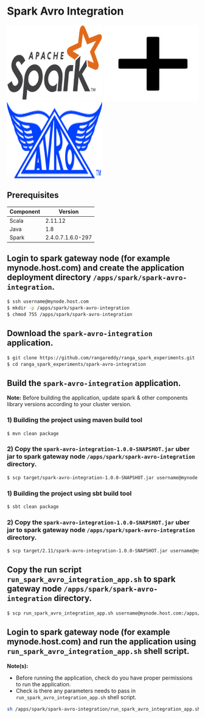 # Spark Avro Integration

<div>
        <img src="https://github.com/rangareddy/ranga-logos/blob/main/frameworks/spark/spark_logo.png?raw=true" height="200" width="250"/>
        <img src="https://github.com/rangareddy/ranga-logos/blob/main/others/plus_logo.png?raw=true" height="200" width="250"/>
        <img src="https://github.com/rangareddy/ranga-logos/blob/main/file_formats/avro_logo.png?raw=true" height="200" width="250"/>
</div>


## Prerequisites

|Component|Version|
|---------|-------|
|Scala|2.11.12|
|Java|1.8|
|Spark|2.4.0.7.1.6.0-297|




## Login to spark gateway node (for example mynode.host.com) and create the application deployment directory `/apps/spark/spark-avro-integration`.
```sh
$ ssh username@mynode.host.com
$ mkdir -p /apps/spark/spark-avro-integration
$ chmod 755 /apps/spark/spark-avro-integration
```

## Download the `spark-avro-integration` application.
```sh
$ git clone https://github.com/rangareddy/ranga_spark_experiments.git
$ cd ranga_spark_experiments/spark-avro-integration
```

## Build the `spark-avro-integration` application.
**Note:** Before building the application, update spark & other components library versions according to your cluster version.

### 1) Building the project using maven build tool

```sh
$ mvn clean package
```

### 2) Copy the `spark-avro-integration-1.0.0-SNAPSHOT.jar` uber jar to spark gateway node `/apps/spark/spark-avro-integration` directory.

```sh
$ scp target/spark-avro-integration-1.0.0-SNAPSHOT.jar username@mynode.host.com:/apps/spark/spark-avro-integration
```

### 1) Building the project using sbt build tool

```sh
$ sbt clean package
```

### 2) Copy the `spark-avro-integration-1.0.0-SNAPSHOT.jar` uber jar to spark gateway node `/apps/spark/spark-avro-integration` directory.

```sh
$ scp target/2.11/spark-avro-integration-1.0.0-SNAPSHOT.jar username@mynode.host.com:/apps/spark/spark-avro-integration
```

## Copy the run script `run_spark_avro_integration_app.sh` to spark gateway node `/apps/spark/spark-avro-integration` directory.

```sh
$ scp run_spark_avro_integration_app.sh username@mynode.host.com:/apps/spark/spark-avro-integration
```

## Login to spark gateway node (for example mynode.host.com) and run the application using `run_spark_avro_integration_app.sh` shell script.

**Note(s):**
* Before running the application, check do you have proper permissions to run the application.
* Check is there any parameters needs to pass in `run_spark_avro_integration_app.sh` shell script.

```sh
sh /apps/spark/spark-avro-integration/run_spark_avro_integration_app.sh
```